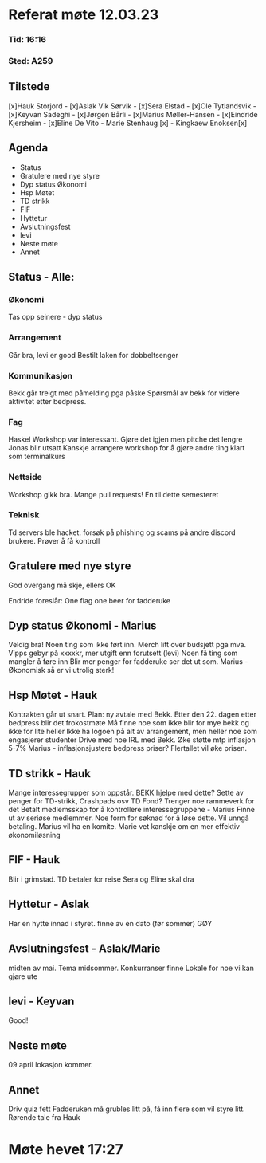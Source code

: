 
# Referat møte 12.03.23 
### Tid: 16:16 
### Sted: A259

## Tilstede
[x]Hauk Storjord - [x]Aslak Vik Sørvik - [x]Sera Elstad - [x]Ole Tytlandsvik - [x]Keyvan Sadeghi - [x]Jørgen Bårli - [x]Marius Møller-Hansen - [x]Eindride Kjersheim - [x]Eline De Vito - Marie Stenhaug [x] - Kingkaew Enoksen[x]

## Agenda
* Status
* Gratulere med nye styre
* Dyp status Økonomi
* Hsp Møtet
* TD strikk
* FIF
* Hyttetur
* Avslutningsfest
* levi
* Neste møte
* Annet

## Status - Alle:
### Økonomi
Tas opp seinere - dyp status

### Arrangement 
Går bra, levi er good
Bestilt laken for dobbeltsenger

### Kommunikasjon
Bekk går treigt med påmelding pga påske
Spørsmål av bekk for videre aktivitet etter bedpress.

### Fag
Haskel Workshop var interessant.
Gjøre det igjen men pitche det lengre
Jonas blir utsatt
Kanskje arrangere workshop for å gjøre andre ting klart som terminalkurs

### Nettside
Workshop gikk bra. Mange pull requests!
En til dette semesteret

### Teknisk
Td servers ble hacket. forsøk på phishing og scams på andre discord brukere.
Prøver å få kontroll

## Gratulere med nye styre
God overgang må skje, ellers OK

Endride foreslår: One flag one beer for fadderuke

## Dyp status Økonomi - Marius
Veldig bra! Noen ting som ikke ført inn.
Merch litt over budsjett pga mva.
Vipps gebyr på xxxxkr, mer utgift enn forutsett (levi)
Noen få ting som mangler å føre inn
Blir mer penger for fadderuke ser det ut som.
Marius - Økonomisk så er vi utrolig sterk!

## Hsp Møtet - Hauk
Kontrakten går ut snart. Plan: ny avtale med Bekk. 
Etter den 22. dagen etter bedpress blir det frokostmøte
Må finne noe som ikke blir for mye bekk og ikke for lite heller
Ikke ha logoen på alt av arrangement, men heller noe som engasjerer studenter
Drive med noe IRL med Bekk. Øke støtte mtp inflasjon 5-7%
Marius - inflasjonsjustere bedpress priser? Flertallet vil øke prisen.

## TD strikk - Hauk
Mange interessegrupper som oppstår. BEKK hjelpe med dette?
Sette av penger for TD-strikk, Crashpads osv 
TD Fond? Trenger noe rammeverk for det
Betalt medlemsskap for å kontrollere interessegruppene - Marius 
Finne ut av seriøse medlemmer. Noe form for søknad for å løse dette. Vil unngå betaling.
Marius vil ha en komite. Marie vet kanskje om en mer effektiv økonomiløsning

## FIF - Hauk
Blir i grimstad. TD betaler for reise
Sera og Eline skal dra

## Hyttetur - Aslak
Har en hytte innad i styret. finne av en dato (før sommer)
GØY

## Avslutningsfest - Aslak/Marie
midten av mai. Tema midsommer. Konkurranser
finne Lokale for noe vi kan gjøre ute

## levi - Keyvan
Good!

## Neste møte 
09 april
lokasjon kommer.

## Annet
Driv quiz fett
Fadderuken må grubles litt på, få inn flere som vil styre litt.
Rørende tale fra Hauk

# Møte hevet 17:27